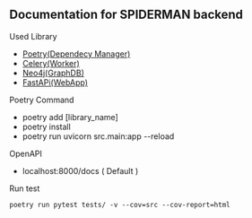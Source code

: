## Documentation for SPIDERMAN backend

Used Library
- [Poetry(Dependecy Manager)](https://python-poetry.org/)
- [Celery(Worker)](https://docs.celeryq.dev/en/stable/index.html)
- [Neo4j(GraphDB)](https://neo4j.com/)
- [FastAPi(WebApp)](https://fastapi.tiangolo.com/)

Poetry Command
- poetry add [library_name]
- poetry install
- poetry run uvicorn src.main:app --reload 

OpenAPI
- localhost:8000/docs ( Default )

Run test
```
poetry run pytest tests/ -v --cov=src --cov-report=html
```